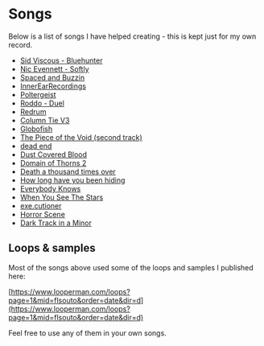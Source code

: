 # Songs

Below is a list of songs I have helped creating - this is kept just for my own record.

- [Sid Viscous - Bluehunter](https://soundcloud.com/sid-viscous/bluehunter)
- [Nic Evennett - Softly](https://soundcloud.com/wingless-night/softly)
- [Spaced and Buzzin](https://soundcloud.com/user-78730891/spaced-and-buzzin)
- [InnerEarRecordings](https://www.youtube.com/watch?v=yS0HkVW12rY)
- [Poltergeist](https://soundcloud.com/fieldhack/poltergeist)
- [Roddo - Duel](https://www.youtube.com/watch?v=Hq6Xpwgn_kk)
- [Redrum](https://soundcloud.com/callmebproc/redrum-1)
- [Column Tie V3](https://soundcloud.com/loaband/column-tie-v3)
- [Globofish](https://www.youtube.com/watch?v=QHikS75hmW0)
- [The Piece of the Void (second track)](https://matthiasheldt.bandcamp.com/album/the-lusatian-wolves)
- [dead end](https://soundcloud.com/itchyboi/dead-end)
- [Dust Covered Blood](https://www.youtube.com/watch?v=IqZLlovjIeE)
- [Domain of Thorns 2](https://www.looperman.com/tracks/detail/184284)
- [Death a thousand times over](https://soundcloud.com/dendritusrecordings/death-a-thousand-times-over-demo)
- [How long have you been hiding](https://soundcloud.com/mahan-mahan/ftam)
- [Everybody Knows](https://soundcloud.com/leiitomeza/everybodyknows)
- [When You See The Stars](https://soundcloud.com/leiitomeza/whenyouseethestars)
- [exe.cutioner](https://soundcloud.com/user-199428364/executioner)
- [Horror Scene](https://soundcloud.com/angie-castro/horror-scene)
- [Dark Track in a Minor](https://soundcloud.com/angie-castro/dark-track-in-a-minor)

## Loops & samples

Most of the songs above used some of the loops and samples I published here:

[https://www.looperman.com/loops?page=1&mid=flsouto&order=date&dir=d](https://www.looperman.com/loops?page=1&mid=flsouto&order=date&dir=d)

Feel free to use any of them in your own songs.
